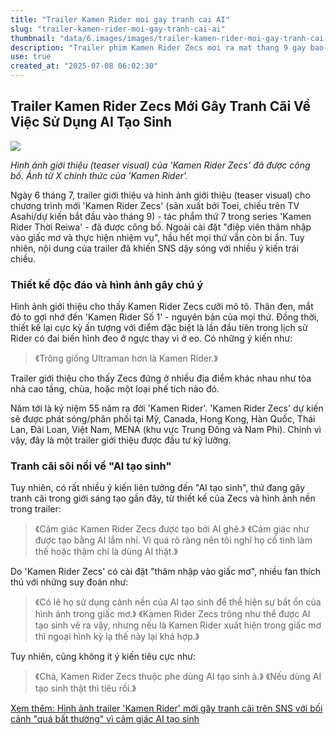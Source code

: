 ```yaml
---
title: "Trailer Kamen Rider moi gay tranh cai AI"
slug: "trailer-kamen-rider-moi-gay-tranh-cai-ai"
thumbnail: "data/6.images/images/trailer-kamen-rider-moi-gay-tranh-cai-ai.webp"
description: "Trailer phim Kamen Rider Zecs moi ra mat thang 9 gay bao mang xa hoi voi thiet ke va hinh anh duoc cho la su dung AI tao sinh."
use: true
created_at: "2025-07-08 06:02:30"
---
```


## Trailer Kamen Rider Zecs Mới Gây Tranh Cãi Về Việc Sử Dụng AI Tạo Sinh

![](/images/20250708-00011367-pinzuba-000-1-view.webp)

*Hình ảnh giới thiệu (teaser visual) của 'Kamen Rider Zecs' đã được công bố. Ảnh từ X chính thức của 'Kamen Rider'.*

Ngày 6 tháng 7, trailer giới thiệu và hình ảnh giới thiệu (teaser visual) cho chương trình mới 'Kamen Rider Zecs' (sản xuất bởi Toei, chiếu trên TV Asahi/dự kiến bắt đầu vào tháng 9) - tác phẩm thứ 7 trong series 'Kamen Rider Thời Reiwa' - đã được công bố. Ngoài cài đặt "điệp viên thâm nhập vào giấc mơ và thực hiện nhiệm vụ", hầu hết mọi thứ vẫn còn bí ẩn. Tuy nhiên, nội dung của trailer đã khiến SNS dậy sóng với nhiều ý kiến trái chiều.

### Thiết kế độc đáo và hình ảnh gây chú ý

Hình ảnh giới thiệu cho thấy Kamen Rider Zecs cưỡi mô tô. Thân đen, mắt đỏ to gợi nhớ đến 'Kamen Rider Số 1' - nguyên bản của mọi thứ. Đồng thời, thiết kế lại cực kỳ ấn tượng với điểm đặc biệt là lần đầu tiên trong lịch sử Rider có đai biến hình đeo ở ngực thay vì ở eo. Có những ý kiến như:
> 《Trông giống Ultraman hơn là Kamen Rider.》

Trailer giới thiệu cho thấy Zecs đứng ở nhiều địa điểm khác nhau như tòa nhà cao tầng, chùa, hoặc một loại phế tích nào đó.

Năm tới là kỷ niệm 55 năm ra đời 'Kamen Rider'. 'Kamen Rider Zecs' dự kiến sẽ được phát sóng/phân phối tại Mỹ, Canada, Hong Kong, Hàn Quốc, Thái Lan, Đài Loan, Việt Nam, MENA (khu vực Trung Đông và Nam Phi). Chính vì vậy, đây là một trailer giới thiệu được đầu tư kỹ lưỡng.

### Tranh cãi sôi nổi về "AI tạo sinh"

Tuy nhiên, có rất nhiều ý kiến liên tưởng đến "AI tạo sinh", thứ đang gây tranh cãi trong giới sáng tạo gần đây, từ thiết kế của Zecs và hình ảnh nền trong trailer:
> 《Cảm giác Kamen Rider Zecs được tạo bởi AI ghê.》
> 《Cảm giác như được tạo bằng AI lắm nhỉ. Vì quá rõ ràng nên tôi nghĩ họ cố tình làm thế hoặc thậm chí là dùng AI thật.》

Do 'Kamen Rider Zecs' có cài đặt "thâm nhập vào giấc mơ", nhiều fan thích thú với những suy đoán như:
> 《Có lẽ họ sử dụng cảnh nền của AI tạo sinh để thể hiện sự bất ổn của hình ảnh trong giấc mơ.》
> 《Kamen Rider Zecs trông như thể được AI tạo sinh vẽ ra vậy, nhưng nếu là Kamen Rider xuất hiện trong giấc mơ thì ngoại hình kỳ lạ thế này lại khá hợp.》

Tuy nhiên, cũng không ít ý kiến tiêu cực như:
> 《Chà, Kamen Rider Zecs thuộc phe dùng AI tạo sinh à.》
> 《Nếu dùng AI tạo sinh thật thì tiêu rồi.》

[Xem thêm: Hình ảnh trailer 'Kamen Rider' mới gây tranh cãi trên SNS với bối cảnh "quá bất thường" vì cảm giác AI tạo sinh](https://pinzuba.news/articles/-/11367?utm_source=yahoo&utm_medium=referral&utm_campaign=photolink&page=3)
